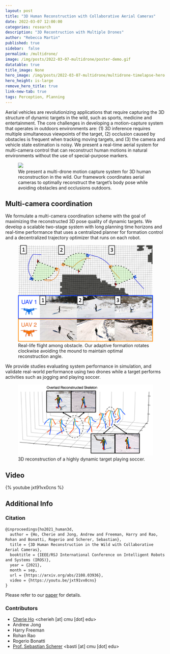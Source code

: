 ```yaml
---
layout: post
title: "3D Human Reconstruction with Collaborative Aerial Cameras"
date: 2022-03-07 12:00:00
categories: research
description: "3D Recontruction with Multiple Drones"
author: "Rebecca Martin"
published: true
sidebar:  false
permalink: /multidrone/
image: /img/posts/2022-03-07-multidrone/poster-demo.gif
datatable: true
title_image: None
hero_image: /img/posts/2022-03-07-multidrone/multidrone-timelapse-hero.png
hero_height: is-large
remove_hero_title: true
link-new-tab: true
tags: Perception, Planning
---
```


Aerial vehicles are revolutionizing applications that require capturing the 3D structure of dynamic targets in the wild, such as sports, medicine and entertainment. The core challenges in developing a motion-capture system that operates in outdoors environments are: (1) 3D inference requires multiple simultaneous viewpoints of the target, (2) occlusion caused by obstacles is frequent when tracking moving targets, and (3) the camera and vehicle state estimation is noisy. We present a real-time aerial system for multi-camera control that can reconstruct human motions in natural environments without the use of special-purpose markers.
<figure>
    <img src="/img/posts/2022-03-07-multidrone/poster-demo.gif" />
    <figcaption>
        We present a multi-drone motion capture system for 3D human reconstruction in the wild. Our framework coordinates 
aerial cameras to optimally reconstruct the target’s body pose while avoiding obstacles and occlusions outdoors.
    </figcaption>
</figure>

## Multi-camera coordination

We formulate a multi-camera coordination scheme with the goal of maximizing the reconstructed 3D pose quality of dynamic targets. We develop a scalable two-stage system with long planning time horizons and real-time performance that uses a centralized planner for formation control and a decentralized trajectory optimizer that runs on each robot.

<figure>
    <img src="/img/posts/2022-03-07-multidrone/real-life-flight.png" />
    <figcaption>
        Real-life flight among obstacle. Our adaptive formation rotates clockwise avoiding the mound to maintain optimal reconstruction angle.
    </figcaption>
</figure>

We provide studies evaluating system performance in simulation, and validate real-world performance using two drones while a target performs activities such as jogging and playing soccer.
<figure>
    <img src="/img/posts/2022-03-07-multidrone/reconstruction-dynamic.png" />
    <figcaption>
        3D reconstruction of a highly dynamic target
playing soccer.
    </figcaption>
</figure>

## Video

{% youtube jxt91vx0cns %}

## Additional Info

### Citation
```
@inproceedings{ho2021_human3d,
  author = {Ho, Cherie and Jong, Andrew and Freeman, Harry and Rao, Rohan and Bonatti, Rogerio and Scherer, Sebastian},
  title = {3D Human Reconstruction in the Wild with Collaborative Aerial Cameras},
  booktitle = {IEEE/RSJ International Conference on Intelligent Robots and Systems (IROS)},
  year = {2021},
  month = sep,
  url = {https://arxiv.org/abs/2108.03936},
  video = {https://youtu.be/jxt91vx0cns}
}
```


Please refer to our [paper](https://arxiv.org/pdf/2108.03936.pdf) for details.


### Contributors

 - [Cherie Ho](https://cherieho.com) <cherieh [at] cmu [dot] edu>
 - Andrew Jong
 - Harry Freeman
 - Rohan Rao
 - Rogerio Bonatti
 - [Prof. Sebastian Scherer](http://theairlab.org/team/sebastian/) <basti [at] cmu [dot] edu>
